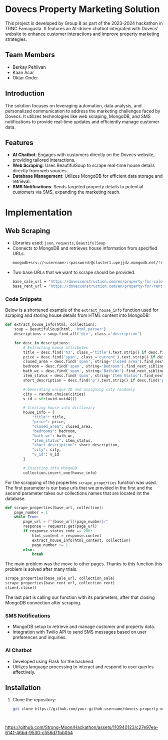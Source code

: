 # Dovecs Property Marketing Solution

This project is developed by Group 8 as part of the 2023-2024 hackathon in TRNC Famagusta. It features an AI-driven chatbot integrated with Dovecs' website to enhance customer interactions and improve property marketing strategies.

## Team Members
- Berkay Pehlivan
- Kaan Acar
- Oktar Onder

## Introduction
The solution focuses on leveraging automation, data analysis, and personalized communication to address the marketing challenges faced by Dovecs. It utilizes technologies like web scraping, MongoDB, and SMS notifications to provide real-time updates and efficiently manage customer data.

## Features
- **AI Chatbot**: Engages with customers directly on the Dovecs website, providing tailored interactions.
- **Web Scraping**: Uses BeautifulSoup to scrape real-time house details directly from web sources.
- **Database Management**: Utilizes MongoDB for efficient data storage and retrieval.
- **SMS Notifications**: Sends targeted property details to potential customers via SMS, expanding the marketing reach.

# Implementation

## Web Scraping
- Libraries used: `json`, `requests`, `BeautifulSoup`
- Connects to MongoDB and retrieves house information from specified URLs.
  ```bash
  mongodb+srv://<username>:<password>@cluster1.upejjdz.mongodb.net/?retryWrites=true&w=majority&appName=cluster1
- Two base URLs that we want to scrape should be provided.
  ```bash
  base_sale_url = "https://dovecconstruction.com/en/property-for-sale/"
  base_rent_url = "https://dovecconstruction.com/en/property-for-rent/"
  
### Code Snippets

Below is a shortened example of the `extract_house_info` function used for scraping and storing house details from HTML content into MongoDB:

```python
def extract_house_info(html, collection):
    soup = BeautifulSoup(html, 'html.parser')
    descriptions = soup.find_all('div', class_='description')

    for desc in descriptions:
        # Extracting house attributes
        title = desc.find('h3', class_='title').text.strip() if desc.find('h3', class_='title') else "N/A"
        price = desc.find('span', class_='current').text.strip() if desc.find('span', class_='current') else "N/A"
        closed_area = desc.find('span', string='Closed area').find_next_sibling('span').text.strip() if desc.find('span', string='Closed area') else "N/A"
        bedroom = desc.find('span', string='Bedroom').find_next_sibling('span').text.strip() if desc.find('span', string='Bedroom') else "N/A"
        bath_wc = desc.find('span', string='Bath/Wc').find_next_sibling('span').text.strip() if desc.find('span', string='Bath/Wc') else "N/A"
        item_status = desc.find('span', string='Item Status').find_next_sibling('span').text.strip() if desc.find('span', string='Item Status') else "N/A"
        short_description = desc.find('p').text.strip() if desc.find('p') else "N/A"

        # Generating unique ID and assigning city randomly
        city = random.choice(cities)
        v_id = str(uuid.uuid4())

        # Creating house info dictionary
        house_info = {
            "title": title,
            "price": price,
            "closed_area": closed_area,
            "bedrooms": bedroom,
            "bath_wc": bath_wc,
            "item_status": item_status,
            "short_description": short_description,
            "city": city,
            "v_id": v_id 
        }

        # Inserting into MongoDB
        collection.insert_one(house_info)

```
For the scrapping of the properties `scrape_properties` function was used. The first parameter is our base urls that we provided in the first and the second parameter takes our collections names that are located int the database.

```python
def scrape_properties(base_url, collection):
    page_number = 1
    while True:
        page_url = f"{base_url}{page_number}/"
        response = requests.get(page_url)
        if response.status_code == 200:
            html_content = response.content
            extract_house_info(html_content, collection)
            page_number += 1
        else:
            break
```
The main problem was the move to other pages. Thanks to this function this problem is solved after many trials.

```python
scrape_properties(base_sale_url, collection_sale)
scrape_properties(base_rent_url, collection_rent)
client.close()
```
The last part is calling our function with its parameters, after that closing MongoDB connection after scraping.

### SMS Notifications
- MongoDB setup to retrieve and manage customer and property data.
- Integration with Twilio API to send SMS messages based on user preferences and inquiries.

### AI Chatbot
- Developed using Flask for the backend.
- Utilizes language processing to interact and respond to user queries effectively.

## Installation

1. Clone the repository:
   ```bash
   git clone https://github.com/your-github-username/dovecs-property-marketing.git




https://github.com/Strong-Moon/Hackathon/assets/110940123/c27e97ea-6141-46bd-9530-c556d71bb054

